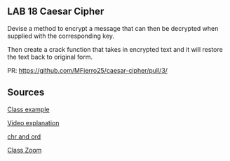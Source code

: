 ## LAB 18 Caesar Cipher
Devise a method to encrypt a message that can then be decrypted when supplied with the corresponding key.

Then create a crack function that takes in encrypted text and it will restore the text back to original form.

PR: https://github.com/MFierro25/caesar-cipher/pull/3/

## Sources

[Class example](https://github.com/codefellows/seattle-python-401d17/tree/main/class-18)

[Video explanation](https://www.youtube.com/watch?v=Ws5E2gCW4Hc)

[chr and ord](https://www.educative.io/edpresso/what-are-ord-and-chr-functions-in-python)


[Class Zoom](https://zoom.us/rec/share/29YkFY_bwVy49KdKFn07O8Q8IItYoXlU-hm3_nh_FSikUtztOe5kM71U_lxToa3I.i-a9wT6xoopWD-a0)

